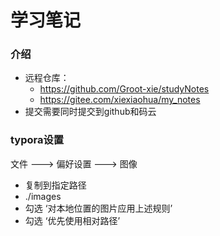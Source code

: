 # 学习笔记

### 介绍

+ 远程仓库：
  + https://github.com/Groot-xie/studyNotes
  + https://gitee.com/xiexiaohua/my_notes
+ 提交需要同时提交到github和码云



### typora设置

文件 ---> 偏好设置 ---> 图像

+ 复制到指定路径
+ ./images
+ 勾选 ‘对本地位置的图片应用上述规则’
+ 勾选 ‘优先使用相对路径’

